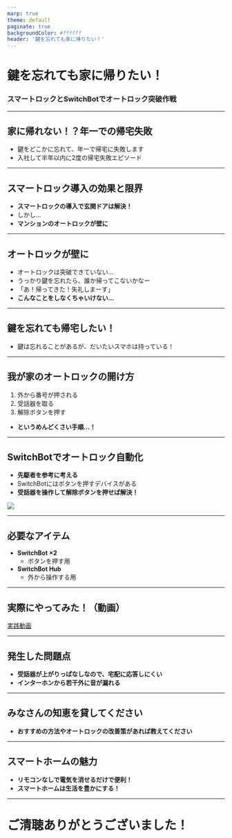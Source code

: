 ```yaml
---
marp: true
theme: default
paginate: true
backgroundColor: #ffffff
header: '鍵を忘れても家に帰りたい！'
---
```


# 鍵を忘れても家に帰りたい！

### スマートロックとSwitchBotでオートロック突破作戦

---

## 家に帰れない！？年一での帰宅失敗

- 鍵をどこかに忘れて、年一で帰宅に失敗します
- 入社して半年以内に2度の帰宅失敗エピソード

---

## スマートロック導入の効果と限界

- **スマートロックの導入で玄関ドアは解決！**
- しかし…
- **マンションのオートロックが壁に**

---

## オートロックが壁に

- オートロックは突破できていない…
- うっかり鍵を忘れたら、誰か帰ってこないかなー
- 「あ！帰ってきた！失礼しまーす」
- **こんなことをしなくちゃいけない…**

---

## 鍵を忘れても帰宅したい！

- 鍵は忘れることがあるが、だいたいスマホは持っている！

---

## 我が家のオートロックの開け方

1. 外から番号が押される
2. 受話器を取る
3. 解除ボタンを押す

- **というめんどくさい手順…！**

---

## SwitchBotでオートロック自動化

- **先駆者を参考に考える**
- SwitchBotにはボタンを押すデバイスがある
- **受話器を操作して解除ボタンを押せば解決！**

![](./switchbot-492925_700x.webp)

---

## 必要なアイテム

- **SwitchBot ×2**
  - ボタンを押す用
- **SwitchBot Hub**
  - 外から操作する用

---

## 実際にやってみた！（動画）

[実践動画](https://www.youtube.com/shorts/WiuI_WDWYaY)

---

## 発生した問題点

- **受話器が上がりっぱなしなので、宅配に応答しにくい**
- **インターホンから若干外に音が漏れる**

---

## みなさんの知恵を貸してください

- **おすすめの方法やオートロックの改善策があれば教えてください**

---

## スマートホームの魅力

- **リモコンなしで電気を消せるだけで便利！**
- **スマートホームは生活を豊かにする！**

---

# ご清聴ありがとうございました！

